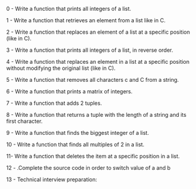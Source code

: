 0 - Write a function that prints all integers of a list. 

1 - Write a function that retrieves an element from a list like in C. 

2 - Write a function that replaces an element of a list at a specific position (like in C). 

3 - Write a function that prints all integers of a list, in reverse order. 

4 - Write a function that replaces an element in a list at a specific position without modifying the original list (like in C). 

5 - Write a function that removes all characters c and C from a string. 

6 - Write a function that prints a matrix of integers. 

7 - Write a function that adds 2 tuples. 

8 - Write a function that returns a tuple with the length of a string and its first character. 

9 - Write a function that finds the biggest integer of a list. 

10 - Write a function that finds all multiples of 2 in a list. 

11- Write a function that deletes the item at a specific position in a list. 

12 - .Complete the source code in order to switch value of a and b 

13 -  Technical interview preparation: 
